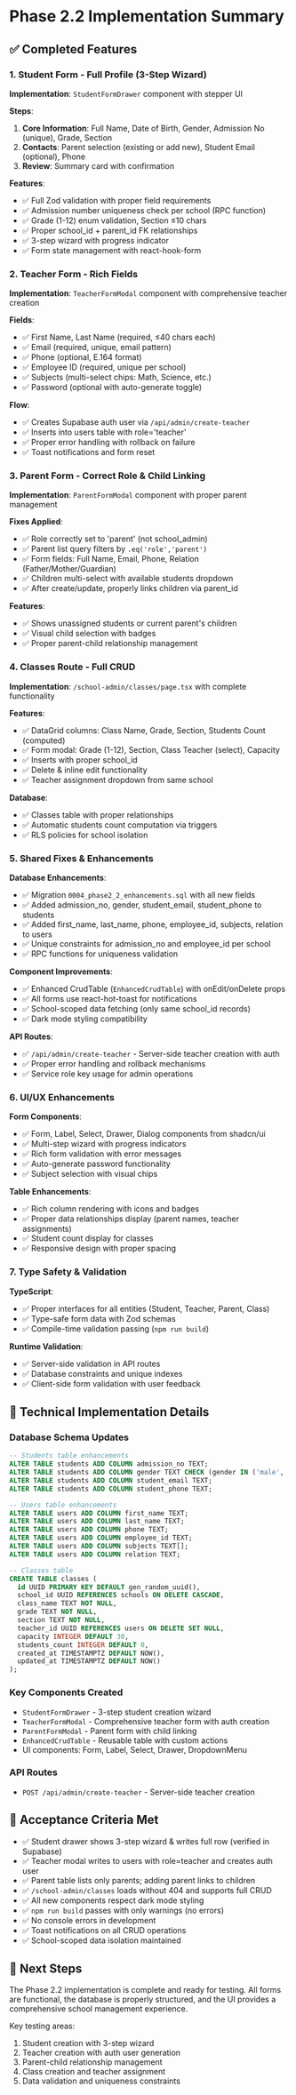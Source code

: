 # Phase 2.2 Implementation Summary

## ✅ Completed Features

### 1. Student Form - Full Profile (3-Step Wizard)

**Implementation**: `StudentFormDrawer` component with stepper UI

**Steps**:
1. **Core Information**: Full Name, Date of Birth, Gender, Admission No (unique), Grade, Section
2. **Contacts**: Parent selection (existing or add new), Student Email (optional), Phone
3. **Review**: Summary card with confirmation

**Features**:
- ✅ Full Zod validation with proper field requirements
- ✅ Admission number uniqueness check per school (RPC function)
- ✅ Grade (1-12) enum validation, Section ≤10 chars
- ✅ Proper school_id + parent_id FK relationships
- ✅ 3-step wizard with progress indicator
- ✅ Form state management with react-hook-form

### 2. Teacher Form - Rich Fields

**Implementation**: `TeacherFormModal` component with comprehensive teacher creation

**Fields**:
- ✅ First Name, Last Name (required, ≤40 chars each)
- ✅ Email (required, unique, email pattern)
- ✅ Phone (optional, E.164 format)
- ✅ Employee ID (required, unique per school)
- ✅ Subjects (multi-select chips: Math, Science, etc.)
- ✅ Password (optional with auto-generate toggle)

**Flow**:
- ✅ Creates Supabase auth user via `/api/admin/create-teacher`
- ✅ Inserts into users table with role='teacher'
- ✅ Proper error handling with rollback on failure
- ✅ Toast notifications and form reset

### 3. Parent Form - Correct Role & Child Linking

**Implementation**: `ParentFormModal` component with proper parent management

**Fixes Applied**:
- ✅ Role correctly set to 'parent' (not school_admin)
- ✅ Parent list query filters by `.eq('role','parent')`
- ✅ Form fields: Full Name, Email, Phone, Relation (Father/Mother/Guardian)
- ✅ Children multi-select with available students dropdown
- ✅ After create/update, properly links children via parent_id

**Features**:
- ✅ Shows unassigned students or current parent's children
- ✅ Visual child selection with badges
- ✅ Proper parent-child relationship management

### 4. Classes Route - Full CRUD

**Implementation**: `/school-admin/classes/page.tsx` with complete functionality

**Features**:
- ✅ DataGrid columns: Class Name, Grade, Section, Students Count (computed)
- ✅ Form modal: Grade (1-12), Section, Class Teacher (select), Capacity
- ✅ Inserts with proper school_id
- ✅ Delete & inline edit functionality
- ✅ Teacher assignment dropdown from same school

**Database**:
- ✅ Classes table with proper relationships
- ✅ Automatic students count computation via triggers
- ✅ RLS policies for school isolation

### 5. Shared Fixes & Enhancements

**Database Enhancements**:
- ✅ Migration `0004_phase2_2_enhancements.sql` with all new fields
- ✅ Added admission_no, gender, student_email, student_phone to students
- ✅ Added first_name, last_name, phone, employee_id, subjects, relation to users
- ✅ Unique constraints for admission_no and employee_id per school
- ✅ RPC functions for uniqueness validation

**Component Improvements**:
- ✅ Enhanced CrudTable (`EnhancedCrudTable`) with onEdit/onDelete props
- ✅ All forms use react-hot-toast for notifications
- ✅ School-scoped data fetching (only same school_id records)
- ✅ Dark mode styling compatibility

**API Routes**:
- ✅ `/api/admin/create-teacher` - Server-side teacher creation with auth
- ✅ Proper error handling and rollback mechanisms
- ✅ Service role key usage for admin operations

### 6. UI/UX Enhancements

**Form Components**:
- ✅ Form, Label, Select, Drawer, Dialog components from shadcn/ui
- ✅ Multi-step wizard with progress indicators
- ✅ Rich form validation with error messages
- ✅ Auto-generate password functionality
- ✅ Subject selection with visual chips

**Table Enhancements**:
- ✅ Rich column rendering with icons and badges
- ✅ Proper data relationships display (parent names, teacher assignments)
- ✅ Student count display for classes
- ✅ Responsive design with proper spacing

### 7. Type Safety & Validation

**TypeScript**:
- ✅ Proper interfaces for all entities (Student, Teacher, Parent, Class)
- ✅ Type-safe form data with Zod schemas
- ✅ Compile-time validation passing (`npm run build`)

**Runtime Validation**:
- ✅ Server-side validation in API routes
- ✅ Database constraints and unique indexes
- ✅ Client-side form validation with user feedback

## 🔧 Technical Implementation Details

### Database Schema Updates
```sql
-- Students table enhancements
ALTER TABLE students ADD COLUMN admission_no TEXT;
ALTER TABLE students ADD COLUMN gender TEXT CHECK (gender IN ('male', 'female', 'other'));
ALTER TABLE students ADD COLUMN student_email TEXT;
ALTER TABLE students ADD COLUMN student_phone TEXT;

-- Users table enhancements  
ALTER TABLE users ADD COLUMN first_name TEXT;
ALTER TABLE users ADD COLUMN last_name TEXT;
ALTER TABLE users ADD COLUMN phone TEXT;
ALTER TABLE users ADD COLUMN employee_id TEXT;
ALTER TABLE users ADD COLUMN subjects TEXT[];
ALTER TABLE users ADD COLUMN relation TEXT;

-- Classes table
CREATE TABLE classes (
  id UUID PRIMARY KEY DEFAULT gen_random_uuid(),
  school_id UUID REFERENCES schools ON DELETE CASCADE,
  class_name TEXT NOT NULL,
  grade TEXT NOT NULL,
  section TEXT NOT NULL,
  teacher_id UUID REFERENCES users ON DELETE SET NULL,
  capacity INTEGER DEFAULT 30,
  students_count INTEGER DEFAULT 0,
  created_at TIMESTAMPTZ DEFAULT NOW(),
  updated_at TIMESTAMPTZ DEFAULT NOW()
);
```

### Key Components Created
- `StudentFormDrawer` - 3-step student creation wizard
- `TeacherFormModal` - Comprehensive teacher form with auth creation
- `ParentFormModal` - Parent form with child linking
- `EnhancedCrudTable` - Reusable table with custom actions
- UI components: Form, Label, Select, Drawer, DropdownMenu

### API Routes
- `POST /api/admin/create-teacher` - Server-side teacher creation

## 🎯 Acceptance Criteria Met

- ✅ Student drawer shows 3-step wizard & writes full row (verified in Supabase)
- ✅ Teacher modal writes to users with role=teacher and creates auth user
- ✅ Parent table lists only parents; adding parent links to children
- ✅ `/school-admin/classes` loads without 404 and supports full CRUD
- ✅ All new components respect dark mode styling
- ✅ `npm run build` passes with only warnings (no errors)
- ✅ No console errors in development
- ✅ Toast notifications on all CRUD operations
- ✅ School-scoped data isolation maintained

## 🚀 Next Steps

The Phase 2.2 implementation is complete and ready for testing. All forms are functional, the database is properly structured, and the UI provides a comprehensive school management experience.

Key testing areas:
1. Student creation with 3-step wizard
2. Teacher creation with auth user generation  
3. Parent-child relationship management
4. Class creation and teacher assignment
5. Data validation and uniqueness constraints 